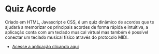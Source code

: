 # Quiz Acorde

Criado em HTML, Javascript e CSS, é um quiz dinâmico de acordes que te ajudará a memorizar os principais acordes de forma rápida e intuitiva, a aplicação conta com um teclado musical virtual mas também é possível conectar um teclado musical físico através do protocolo MIDI.
* [Acesse a aplicação clicando aqui](https://sauloalves10.github.io/quiz-acorde/)
